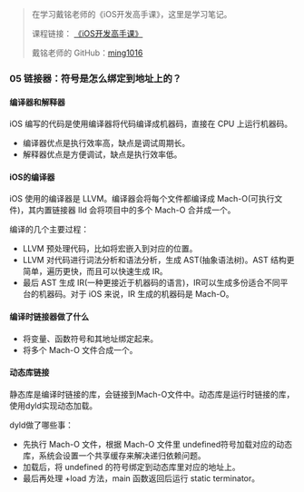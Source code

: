 > 在学习戴铭老师的《iOS开发高手课》，这里是学习笔记。
> 
> 课程链接： [《iOS开发高手课》](https://time.geekbang.org/column/intro/161?code=PbktFs%2Fw7EHB9TJpCcw1bc9KoCR%2FYLnpUmqrB0uOruk%3D)
> 
> 戴铭老师的 GitHub：[ming1016](https://github.com/ming1016)

### 05 链接器：符号是怎么绑定到地址上的？

#### 编译器和解释器

iOS 编写的代码是使用编译器将代码编译成机器码，直接在 CPU 上运行机器码。

- 编译器优点是执行效率高，缺点是调试周期长。
- 解释器优点是方便调试，缺点是执行效率低。

#### iOS的编译器

iOS 使用的编译器是 LLVM。编译器会将每个文件都编译成 Mach-O(可执行文件)，其内置链接器 lld 会将项目中的多个 Mach-O 合并成一个。

编译的几个主要过程：

- LLVM 预处理代码，比如将宏嵌入到对应的位置。
- LLVM 对代码进行词法分析和语法分析，生成 AST(抽象语法树)。AST 结构更简单，遍历更快，而且可以快速生成 IR。
- 最后 AST 生成 IR(一种更接近于机器码的语言)，IR可以生成多份适合不同平台的机器码。对于 iOS 来说，IR 生成的机器码是 Mach-O。

#### 编译时链接器做了什么

- 将变量、函数符号和其地址绑定起来。
- 将多个 Mach-O 文件合成一个。

#### 动态库链接

静态库是编译时链接的库，会链接到Mach-O文件中。动态库是运行时链接的库，使用dyld实现动态加载。

dyld做了哪些事：

- 先执行 Mach-O 文件，根据 Mach-O 文件里 undefined符号加载对应的动态库，系统会设置一个共享缓存来解决递归依赖问题。
- 加载后，将 undefined 的符号绑定到动态库里对应的地址上。
- 最后再处理 +load 方法，main 函数返回后运行 static terminator。